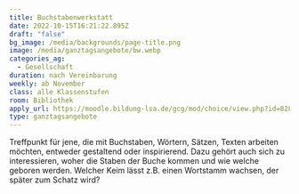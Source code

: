 ```yaml
---
title: Buchstabenwerkstatt
date: 2022-10-15T16:21:22.895Z
draft: "false"
bg_image: /media/backgrounds/page-title.png
image: /media/ganztagsangebote/bw.webp
categories_ag:
  - Gesellschaft
duration: nach Vereinbarung
weekly: ab November
class: alle Klassenstufen
room: Bibliothek
apply_url: https://moodle.bildung-lsa.de/gcg/mod/choice/view.php?id=828
type: ganztagsangebote
---
```

Treffpunkt für jene, die mit Buchstaben, Wörtern, Sätzen, Texten arbeiten möchten, entweder gestaltend oder inspirierend. Dazu gehört auch sich zu interessieren, woher die Staben der Buche kommen und wie welche geboren werden. Welcher Keim lässt z.B. einen Wortstamm wachsen, der später zum Schatz wird?
